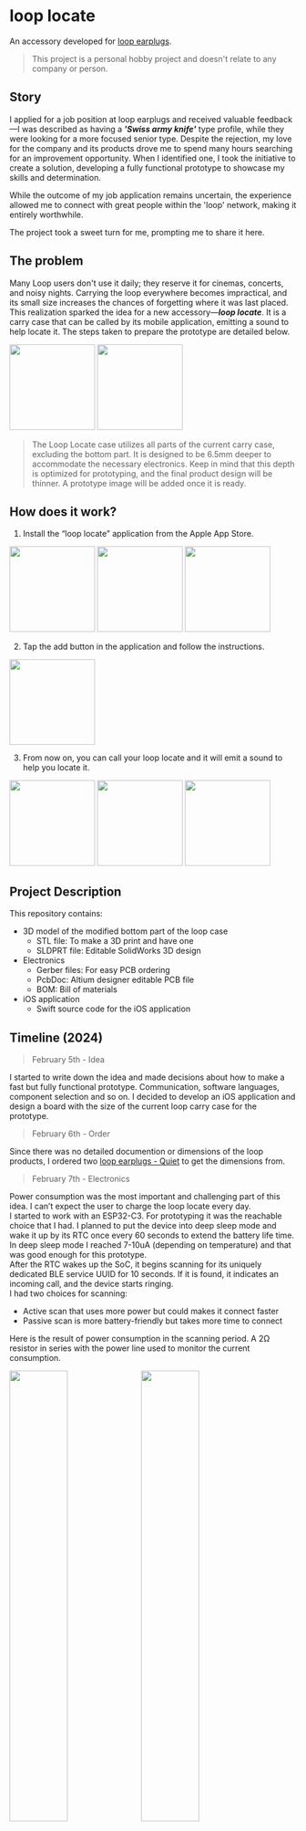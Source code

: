 # loop locate
An accessory developed for [loop earplugs](https://www.loopearplugs.com).
>This project is a personal hobby project and doesn't relate to any company or person.

## Story
I applied for a job position at loop earplugs and received valuable feedback—I was described as having a ***'Swiss army knife'*** type profile, while they were looking for a more focused senior type. Despite the rejection, my love for the company and its products drove me to spend many hours searching for an improvement opportunity. When I identified one, I took the initiative to create a solution, developing a fully functional prototype to showcase my skills and determination.

While the outcome of my job application remains uncertain, the experience allowed me to connect with great people within the 'loop' network, making it entirely worthwhile.

The project took a sweet turn for me, prompting me to share it here.

## The problem
Many Loop users don't use it daily; they reserve it for cinemas, concerts, and noisy nights. Carrying the loop everywhere becomes impractical, and its small size increases the chances of forgetting where it was last placed. This realization sparked the idea for a new accessory—***loop locate***. It is a carry case that can be called by its mobile application, emitting a sound to help locate it. The steps taken to prepare the prototype are detailed below.


<img src="./assets/originalCaseClose.png" width="150" height="auto">  <img src="./assets/OriginalCaseOpen.png" width="150" height="auto">  

>The Loop Locate case utilizes all parts of the current carry case, excluding the bottom part. It is designed to be 6.5mm deeper to accommodate the necessary electronics. Keep in mind that this depth is optimized for prototyping, and the final product design will be thinner. A prototype image will be added once it is ready.


## How does it work?
1. Install the “loop locate” application from the Apple App Store.

<img src="./assets/AppIcon.png" width="150" height="auto">  <img src="./assets/AppSplash.png" width="150" height="auto">  <img src="./assets/AppWellcome.png" width="150" height="auto">

2. Tap the add button in the application and follow the instructions.

<img src="./assets/AppScan.png" width="150" height="auto">

3. From now on, you can call your loop locate and it will emit a sound to help you locate it.

<img src="./assets/AppReady.png" width="150" height="auto">  <img src="./assets/AppCall.png" width="150" height="auto">  <img src="./assets/AppRing.png" width="150" height="auto">


## Project Description 
This repository contains:
 * 3D model of the modified bottom part of the loop case
   * STL file: To make a 3D print and have one
   * SLDPRT file: Editable SolidWorks 3D design
 * Electronics
   * Gerber files: For easy PCB ordering
   * PcbDoc: Altium designer editable PCB file
   * BOM: Bill of materials
 * iOS application
   * Swift source code for the iOS application


## Timeline (2024)
>February 5th - Idea

I started to write down the idea and made decisions about how to make a fast but fully functional prototype. Communication, software languages, component selection and so on. I decided to develop an iOS application and design a board with the size of the current loop carry case for the prototype. 

>February 6th - Order

Since there was no detailed documention or dimensions of the loop products, I ordered two [loop earplugs - Quiet](https://www.loopearplugs.com/products/quiet) to get the dimensions from. 

>February 7th - Electronics

Power consumption was the most important and challenging part of this idea. I can’t expect the user to charge the loop locate every day.  
I started to work with an ESP32-C3. For prototyping it was the reachable choice that I had. I planned to put the device into deep sleep mode and wake it up by its RTC once every 60 seconds to extend the battery life time. In deep sleep mode I reached 7-10uA (depending on temperature) and that was good enough for this prototype.  
After the RTC wakes up the SoC, it begins scanning for its uniquely dedicated BLE service UUID for 10 seconds. If it is found, it indicates an incoming call, and the device starts ringing.  
I had two choices for scanning:  
 * Active scan that uses more power but could makes it connect faster
 * Passive scan is more battery-friendly but takes more time to connect

Here is the result of power consumption in the scanning period. A 2Ω resistor in series with the power line used to monitor the current consumption.

<img src="./assets/Passive.png" width="45%" height="auto">  <img src="./assets/Active.png" width="45%" height="auto">  
<sub>Waveforms had been captured using my Hantek oscilloscope</sub>  
<sub>The BLE communication tests have been done with Nordic Semiconductor’s [nRF Connect](https://play.google.com/store/apps/details?id=no.nordicsemi.android.mcp&pcampaignid=web_share) application</sub>

Since there was no noticeable delay in passive mode scanning I used it to keep the device’s battery longer lasting.  
Depending on usage statistics, the battery charge in this prototype should last for more than a month. The final product will be able to achieve even greater longevity on a single charge, thanks to the use of SoCs with lower power consumption and better batteries.

I ordered some buzzers to test their sound before ordering the PCB.  
Also a 120mAh LiPo battery was my choice. Although a round Li-po battery was much better for 3D design and could make its bottom more curvy, it wasn’t easily available in the Turkish market. But this one was a good fit too and it was available. 

>February 8th - Firmware

To speed up the process, I started to write the firmware on a ESP32-C3-DevKitM-1 I already had using Arduino.
The logs are available on the UART with 115200 bps.  

<img src="./assets/Serial.png" width="auto" height="150">  <img src="./assets/devkit.png" width="auto" height="150">  

>February 9th - iOS application functionality

I started to develop the prototype application in SWIFT with the simplest possible UI and writing BLE functions, communicating with the DevKit and managing timeouts, errors and troubleshooting.


>February 10th - iOS application UI

I finalized the iOS application and did a little UI improvement.

>February 11th - Apple App Store

I submitted the required images and documents to publish the prototype's application on the App Store. A few days later, I received an email stating that, to approve the application, I should record a video demonstrating the working product using the application. They didn't accept footage with the DevKit, so the process was paused until I completed the prototype.

>February 12th - PCB

I got my Black loop Quiet and the quality was unbelievably great. However the case was white, not black!  
I ordered the black one due to the 3D print shop I work with, which only prints SLS models in black.  
To proceed with measuring the dimensions for PCB and 3D design, I had to take the case apart.  



